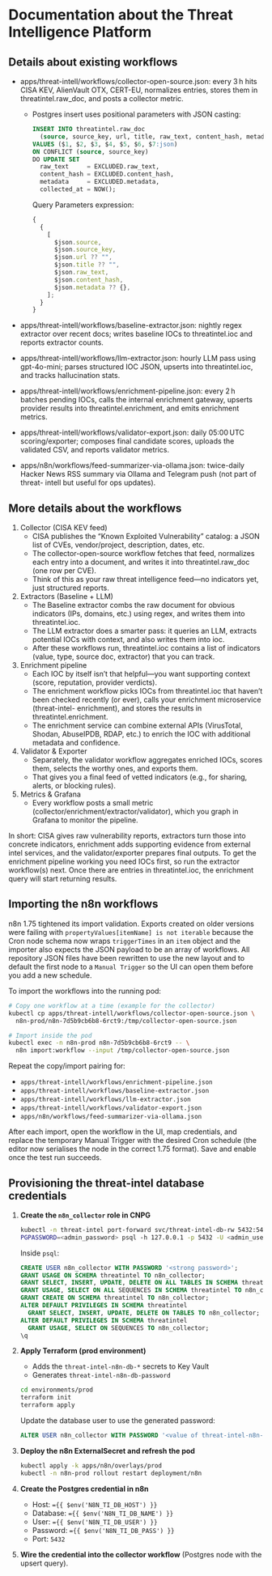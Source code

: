 # Documentation about the Threat Intelligence Platform

## Details about existing workflows

- apps/threat-intell/workflows/collector-open-source.json:
  every 3 h hits CISA KEV, AlienVault OTX, CERT-EU, normalizes entries, stores them
  in threatintel.raw_doc, and posts a collector metric.

  - Postgres insert uses positional parameters with JSON casting:

    ```sql
    INSERT INTO threatintel.raw_doc
      (source, source_key, url, title, raw_text, content_hash, metadata)
    VALUES ($1, $2, $3, $4, $5, $6, $7:json)
    ON CONFLICT (source, source_key)
    DO UPDATE SET
      raw_text     = EXCLUDED.raw_text,
      content_hash = EXCLUDED.content_hash,
      metadata     = EXCLUDED.metadata,
      collected_at = NOW();
    ```

    Query Parameters expression:

    ```javascript
    {
      {
        [
          $json.source,
          $json.source_key,
          $json.url ?? "",
          $json.title ?? "",
          $json.raw_text,
          $json.content_hash,
          $json.metadata ?? {},
        ];
      }
    }
    ```

- apps/threat-intell/workflows/baseline-extractor.json:
  nightly regex extractor over recent docs; writes baseline IOCs to threatintel.ioc
  and reports extractor counts.
- apps/threat-intell/workflows/llm-extractor.json:
  hourly LLM pass using gpt-4o-mini; parses structured IOC JSON, upserts into
  threatintel.ioc, and tracks hallucination stats.
- apps/threat-intell/workflows/enrichment-pipeline.json:
  every 2 h batches pending IOCs, calls the internal enrichment gateway, upserts
  provider results into threatintel.enrichment, and emits enrichment metrics.
- apps/threat-intell/workflows/validator-export.json:
  daily 05:00 UTC scoring/exporter; composes final candidate scores, uploads the
  validated CSV, and reports validator metrics.
- apps/n8n/workflows/feed-summarizer-via-ollama.json:
  twice-daily Hacker News RSS summary via Ollama and Telegram push (not part of threat-
  intell but useful for ops updates).

## More details about the workflows

1. Collector (CISA KEV feed)
   - CISA publishes the “Known Exploited Vulnerability” catalog: a JSON list of CVEs, vendor/project, description, dates, etc.
   - The collector-open-source workflow fetches that feed, normalizes each entry into a document, and writes it into threatintel.raw_doc (one row per CVE).
   - Think of this as your raw threat intelligence feed—no indicators yet, just structured reports.
2. Extractors (Baseline + LLM)
   - The Baseline extractor combs the raw document for obvious indicators (IPs, domains, etc.) using regex, and writes them into threatintel.ioc.
   - The LLM extractor does a smarter pass: it queries an LLM, extracts potential IOCs with context, and also writes them into ioc.
   - After these workflows run, threatintel.ioc contains a list of indicators (value, type, source doc, extractor) that you can track.
3. Enrichment pipeline
   - Each IOC by itself isn’t that helpful—you want supporting context (score, reputation, provider verdicts).
   - The enrichment workflow picks IOCs from threatintel.ioc that haven’t been checked recently (or ever), calls your enrichment microservice (threat-intel-
     enrichment), and stores the results in threatintel.enrichment.
   - The enrichment service can combine external APIs (VirusTotal, Shodan, AbuseIPDB, RDAP, etc.) to enrich the IOC with additional metadata and confidence.
4. Validator & Exporter
   - Separately, the validator workflow aggregates enriched IOCs, scores them, selects the worthy ones, and exports them.
   - That gives you a final feed of vetted indicators (e.g., for sharing, alerts, or blocking rules).
5. Metrics & Grafana
   - Every workflow posts a small metric (collector/enrichment/extractor/validator), which you graph in Grafana to monitor the pipeline.

In short: CISA gives raw vulnerability reports, extractors turn those into concrete indicators, enrichment adds supporting evidence from external intel services,
and the validator/exporter prepares final outputs. To get the enrichment pipeline working you need IOCs first, so run the extractor workflow(s) next. Once there
are entries in threatintel.ioc, the enrichment query will start returning results.

## Importing the n8n workflows

n8n 1.75 tightened its import validation. Exports created on older versions were failing with
`propertyValues[itemName] is not iterable` because the Cron node schema now wraps `triggerTimes` in
an `item` object and the importer also expects the JSON payload to be an array of workflows. All
repository JSON files have been rewritten to use the new layout and to default the first node to a
`Manual Trigger` so the UI can open them before you add a new schedule.

To import the workflows into the running pod:

```bash
# Copy one workflow at a time (example for the collector)
kubectl cp apps/threat-intell/workflows/collector-open-source.json \
  n8n-prod/n8n-7d5b9cb6b8-6rct9:/tmp/collector-open-source.json

# Import inside the pod
kubectl exec -n n8n-prod n8n-7d5b9cb6b8-6rct9 -- \
  n8n import:workflow --input /tmp/collector-open-source.json
```

Repeat the copy/import pairing for:

- `apps/threat-intell/workflows/enrichment-pipeline.json`
- `apps/threat-intell/workflows/baseline-extractor.json`
- `apps/threat-intell/workflows/llm-extractor.json`
- `apps/threat-intell/workflows/validator-export.json`
- `apps/n8n/workflows/feed-summarizer-via-ollama.json`

After each import, open the workflow in the UI, map credentials, and replace the temporary Manual
Trigger with the desired Cron schedule (the editor now serialises the node in the correct 1.75
format). Save and enable once the test run succeeds.

## Provisioning the threat-intel database credentials

1. **Create the `n8n_collector` role in CNPG**

   ```bash
   kubectl -n threat-intel port-forward svc/threat-intel-db-rw 5432:5432
   PGPASSWORD=<admin_password> psql -h 127.0.0.1 -p 5432 -U <admin_user> threatintel
   ```

   Inside `psql`:

   ```sql
   CREATE USER n8n_collector WITH PASSWORD '<strong password>';
   GRANT USAGE ON SCHEMA threatintel TO n8n_collector;
   GRANT SELECT, INSERT, UPDATE, DELETE ON ALL TABLES IN SCHEMA threatintel TO n8n_collector;
   GRANT USAGE, SELECT ON ALL SEQUENCES IN SCHEMA threatintel TO n8n_collector;
   GRANT CREATE ON SCHEMA threatintel TO n8n_collector;
   ALTER DEFAULT PRIVILEGES IN SCHEMA threatintel
     GRANT SELECT, INSERT, UPDATE, DELETE ON TABLES TO n8n_collector;
   ALTER DEFAULT PRIVILEGES IN SCHEMA threatintel
     GRANT USAGE, SELECT ON SEQUENCES TO n8n_collector;
   \q
   ```

2. **Apply Terraform (prod environment)**

   - Adds the `threat-intel-n8n-db-*` secrets to Key Vault
   - Generates `threat-intel-n8n-db-password`

   ```bash
   cd environments/prod
   terraform init
   terraform apply
   ```

   Update the database user to use the generated password:

   ```sql
   ALTER USER n8n_collector WITH PASSWORD '<value of threat-intel-n8n-db-password>';
   ```

3. **Deploy the n8n ExternalSecret and refresh the pod**

   ```bash
   kubectl apply -k apps/n8n/overlays/prod
   kubectl -n n8n-prod rollout restart deployment/n8n
   ```

4. **Create the Postgres credential in n8n**

   - Host: `={{ $env('N8N_TI_DB_HOST') }}`
   - Database: `={{ $env('N8N_TI_DB_NAME') }}`
   - User: `={{ $env('N8N_TI_DB_USER') }}`
   - Password: `={{ $env('N8N_TI_DB_PASS') }}`
   - Port: `5432`

5. **Wire the credential into the collector workflow** (Postgres node with the upsert query).
